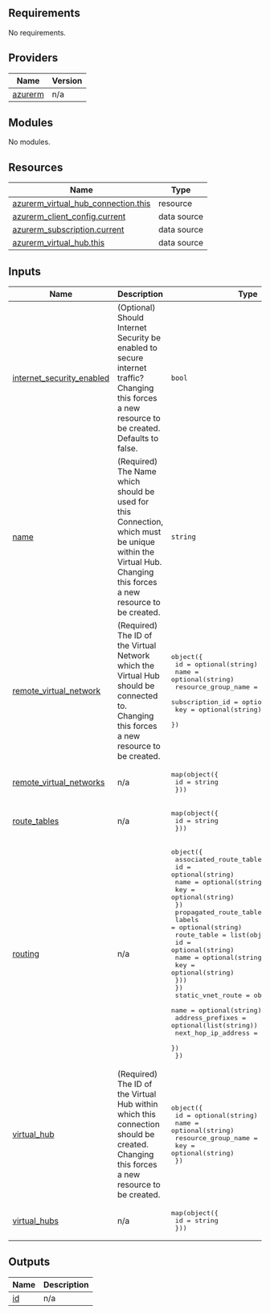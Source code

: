 <!-- BEGIN_TF_DOCS -->
## Requirements

No requirements.

## Providers

| Name | Version |
|------|---------|
| <a name="provider_azurerm"></a> [azurerm](#provider\_azurerm) | n/a |

## Modules

No modules.

## Resources

| Name | Type |
|------|------|
| [azurerm_virtual_hub_connection.this](https://registry.terraform.io/providers/hashicorp/azurerm/latest/docs/resources/virtual_hub_connection) | resource |
| [azurerm_client_config.current](https://registry.terraform.io/providers/hashicorp/azurerm/latest/docs/data-sources/client_config) | data source |
| [azurerm_subscription.current](https://registry.terraform.io/providers/hashicorp/azurerm/latest/docs/data-sources/subscription) | data source |
| [azurerm_virtual_hub.this](https://registry.terraform.io/providers/hashicorp/azurerm/latest/docs/data-sources/virtual_hub) | data source |

## Inputs

| Name | Description | Type | Default | Required |
|------|-------------|------|---------|:--------:|
| <a name="input_internet_security_enabled"></a> [internet\_security\_enabled](#input\_internet\_security\_enabled) | (Optional) Should Internet Security be enabled to secure internet traffic? Changing this forces a new resource to be created. Defaults to false. | `bool` | `false` | no |
| <a name="input_name"></a> [name](#input\_name) | (Required) The Name which should be used for this Connection, which must be unique within the Virtual Hub. Changing this forces a new resource to be created. | `string` | n/a | yes |
| <a name="input_remote_virtual_network"></a> [remote\_virtual\_network](#input\_remote\_virtual\_network) | (Required) The ID of the Virtual Network which the Virtual Hub should be connected to. Changing this forces a new resource to be created. | <pre>object({<br>    id                  = optional(string)<br>    name                = optional(string)<br>    resource_group_name = optional(string)<br>    subscription_id     = optional(string)<br>    key                 = optional(string)<br>  })</pre> | n/a | yes |
| <a name="input_remote_virtual_networks"></a> [remote\_virtual\_networks](#input\_remote\_virtual\_networks) | n/a | <pre>map(object({<br>    id = string<br>  }))</pre> | `{}` | no |
| <a name="input_route_tables"></a> [route\_tables](#input\_route\_tables) | n/a | <pre>map(object({<br>    id = string<br>  }))</pre> | `{}` | no |
| <a name="input_routing"></a> [routing](#input\_routing) | n/a | <pre>object({<br>    associated_route_table = object({<br>      id   = optional(string)<br>      name = optional(string)<br>      key  = optional(string)<br>    })<br>    propagated_route_table = object({<br>      labels = optional(string)<br>      route_table = list(object({<br>        id   = optional(string)<br>        name = optional(string)<br>        key  = optional(string)<br>      }))<br>    })<br>    static_vnet_route = object({<br>      name                = optional(string)<br>      address_prefixes    = optional(list(string))<br>      next_hop_ip_address = optional(string)<br>    })<br>  })</pre> | n/a | yes |
| <a name="input_virtual_hub"></a> [virtual\_hub](#input\_virtual\_hub) | (Required) The ID of the Virtual Hub within which this connection should be created. Changing this forces a new resource to be created. | <pre>object({<br>    id                  = optional(string)<br>    name                = optional(string)<br>    resource_group_name = optional(string)<br>    key                 = optional(string)<br>  })</pre> | n/a | yes |
| <a name="input_virtual_hubs"></a> [virtual\_hubs](#input\_virtual\_hubs) | n/a | <pre>map(object({<br>    id = string<br>  }))</pre> | `{}` | no |

## Outputs

| Name | Description |
|------|-------------|
| <a name="output_id"></a> [id](#output\_id) | n/a |
<!-- END_TF_DOCS -->